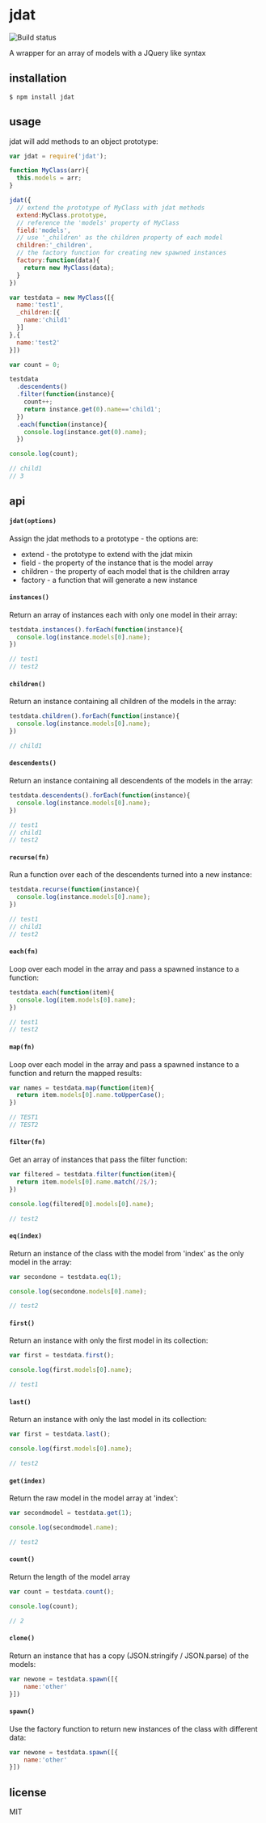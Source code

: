 jdat
====

![Build status](https://api.travis-ci.org/binocarlos/jdat.png)

A wrapper for an array of models with a JQuery like syntax

## installation

```
$ npm install jdat
```

## usage

jdat will add methods to an object prototype:

```js
var jdat = require('jdat');

function MyClass(arr){
  this.models = arr;
}

jdat({
  // extend the prototype of MyClass with jdat methods
  extend:MyClass.prototype,
  // reference the 'models' property of MyClass
  field:'models',
  // use '_children' as the children property of each model
  children:'_children',
  // the factory function for creating new spawned instances
  factory:function(data){
  	return new MyClass(data);
  }
})

var testdata = new MyClass([{
  name:'test1',
  _children:[{
  	name:'child1'
  }]
},{
  name:'test2'
}])

var count = 0;

testdata
  .descendents()
  .filter(function(instance){
    count++;
    return instance.get(0).name=='child1';
  })
  .each(function(instance){
    console.log(instance.get(0).name);
  })

console.log(count);

// child1
// 3
```

## api

#### `jdat(options)`

Assign the jdat methods to a prototype - the options are:

 * extend - the prototype to extend with the jdat mixin
 * field - the property of the instance that is the model array
 * children - the property of each model that is the children array
 * factory - a function that will generate a new instance

#### `instances()`

Return an array of instances each with only one model in their array:

```js
testdata.instances().forEach(function(instance){
  console.log(instance.models[0].name);
})

// test1
// test2
```

#### `children()`

Return an instance containing all children of the models in the array:

```js
testdata.children().forEach(function(instance){
  console.log(instance.models[0].name);
})

// child1
```

#### `descendents()`

Return an instance containing all descendents of the models in the array:

```js
testdata.descendents().forEach(function(instance){
  console.log(instance.models[0].name);
})

// test1
// child1
// test2
```

#### `recurse(fn)`

Run a function over each of the descendents turned into a new instance:

```js
testdata.recurse(function(instance){
  console.log(instance.models[0].name);
})

// test1
// child1
// test2
```


#### `each(fn)`

Loop over each model in the array and pass a spawned instance to a function:

```js
testdata.each(function(item){
  console.log(item.models[0].name);
})

// test1
// test2
```

#### `map(fn)`

Loop over each model in the array and pass a spawned instance to a function and return the mapped results:

```js
var names = testdata.map(function(item){
  return item.models[0].name.toUpperCase();
})

// TEST1
// TEST2
```

#### `filter(fn)`

Get an array of instances that pass the filter function:

```js
var filtered = testdata.filter(function(item){
  return item.models[0].name.match(/2$/);
})

console.log(filtered[0].models[0].name);

// test2
```


#### `eq(index)`

Return an instance of the class with the model from 'index' as the only model in the array:

```js
var secondone = testdata.eq(1);

console.log(secondone.models[0].name);

// test2
```

#### `first()`

Return an instance with only the first model in its collection:

```js
var first = testdata.first();

console.log(first.models[0].name);

// test1
```

#### `last()`

Return an instance with only the last model in its collection:

```js
var first = testdata.last();

console.log(first.models[0].name);

// test2
```

#### `get(index)`

Return the raw model in the model array at 'index':

```js
var secondmodel = testdata.get(1);

console.log(secondmodel.name);

// test2
```

#### `count()`

Return the length of the model array

```js
var count = testdata.count();

console.log(count);

// 2
```

#### `clone()`

Return an instance that has a copy (JSON.stringify / JSON.parse) of the models:

```js
var newone = testdata.spawn([{
	name:'other'
}])
```

#### `spawn()`

Use the factory function to return new instances of the class with different data:

```js
var newone = testdata.spawn([{
	name:'other'
}])
```

## license

MIT
